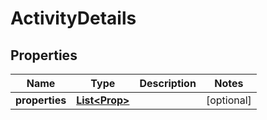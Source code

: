 # ActivityDetails

## Properties
Name | Type | Description | Notes
------------ | ------------- | ------------- | -------------
**properties** | [**List&lt;Prop&gt;**](Prop.md) |  |  [optional]

